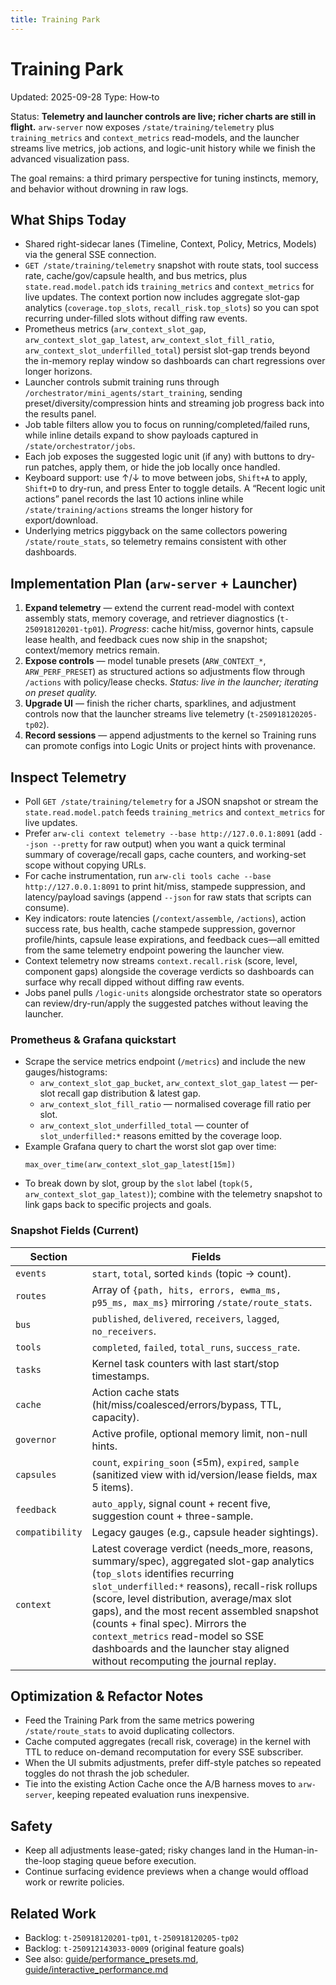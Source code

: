 ```yaml
---
title: Training Park
---
```


# Training Park
Updated: 2025-09-28
Type: How‑to

Status: **Telemetry and launcher controls are live; richer charts are still in flight.** `arw-server` now exposes `/state/training/telemetry` plus `training_metrics` and `context_metrics` read-models, and the launcher streams live metrics, job actions, and logic-unit history while we finish the advanced visualization pass.

The goal remains: a third primary perspective for tuning instincts, memory, and behavior without drowning in raw logs.

## What Ships Today

- Shared right-sidecar lanes (Timeline, Context, Policy, Metrics, Models) via the general SSE connection.
- `GET /state/training/telemetry` snapshot with route stats, tool success rate, cache/gov/capsule health, and bus metrics, plus `state.read.model.patch` ids `training_metrics` and `context_metrics` for live updates. The context portion now includes aggregate slot-gap analytics (`coverage.top_slots`, `recall_risk.top_slots`) so you can spot recurring under-filled slots without diffing raw events.
- Prometheus metrics (`arw_context_slot_gap`, `arw_context_slot_gap_latest`, `arw_context_slot_fill_ratio`, `arw_context_slot_underfilled_total`) persist slot-gap trends beyond the in-memory replay window so dashboards can chart regressions over longer horizons.
- Launcher controls submit training runs through `/orchestrator/mini_agents/start_training`, sending preset/diversity/compression hints and streaming job progress back into the results panel.
- Job table filters allow you to focus on running/completed/failed runs, while inline details expand to show payloads captured in `/state/orchestrator/jobs`.
- Each job exposes the suggested logic unit (if any) with buttons to dry-run patches, apply them, or hide the job locally once handled.
- Keyboard support: use ↑/↓ to move between jobs, `Shift+A` to apply, `Shift+D` to dry-run, and press Enter to toggle details. A “Recent logic unit actions” panel records the last 10 actions inline while `/state/training/actions` streams the longer history for export/download.
- Underlying metrics piggyback on the same collectors powering `/state/route_stats`, so telemetry remains consistent with other dashboards.

## Implementation Plan (`arw-server` + Launcher)

1. **Expand telemetry** — extend the current read-model with context assembly stats, memory coverage, and retriever diagnostics (`t-250918120201-tp01`). _Progress_: cache hit/miss, governor hints, capsule lease health, and feedback cues now ship in the snapshot; context/memory metrics remain.
2. **Expose controls** — model tunable presets (`ARW_CONTEXT_*`, `ARW_PERF_PRESET`) as structured actions so adjustments flow through `/actions` with policy/lease checks. _Status: live in the launcher; iterating on preset quality._
3. **Upgrade UI** — finish the richer charts, sparklines, and adjustment controls now that the launcher streams live telemetry (`t-250918120205-tp02`).
4. **Record sessions** — append adjustments to the kernel so Training runs can promote configs into Logic Units or project hints with provenance.

## Inspect Telemetry

- Poll `GET /state/training/telemetry` for a JSON snapshot or stream the `state.read.model.patch` feeds `training_metrics` and `context_metrics` for live updates.
- Prefer `arw-cli context telemetry --base http://127.0.0.1:8091` (add `--json --pretty` for raw output) when you want a quick terminal summary of coverage/recall gaps, cache counters, and working-set scope without copying URLs.
- For cache instrumentation, run `arw-cli tools cache --base http://127.0.0.1:8091` to print hit/miss, stampede suppression, and latency/payload savings (append `--json` for raw stats that scripts can consume).
- Key indicators: route latencies (`/context/assemble`, `/actions`), action success rate, bus health, cache stampede suppression, governor profile/hints, capsule lease expirations, and feedback cues—all emitted from the same telemetry endpoint powering the launcher view.
- Context telemetry now streams `context.recall.risk` (score, level, component gaps) alongside the coverage verdicts so dashboards can surface why recall dipped without diffing raw events.
- Jobs panel pulls `/logic-units` alongside orchestrator state so operators can review/dry-run/apply the suggested patches without leaving the launcher.

### Prometheus & Grafana quickstart

- Scrape the service metrics endpoint (`/metrics`) and include the new gauges/histograms:
  - `arw_context_slot_gap_bucket`, `arw_context_slot_gap_latest` — per-slot recall gap distribution & latest gap.
  - `arw_context_slot_fill_ratio` — normalised coverage fill ratio per slot.
  - `arw_context_slot_underfilled_total` — counter of `slot_underfilled:*` reasons emitted by the coverage loop.
- Example Grafana query to chart the worst slot gap over time:
  ```promql
  max_over_time(arw_context_slot_gap_latest[15m])
  ```
- To break down by slot, group by the `slot` label (`topk(5, arw_context_slot_gap_latest)`); combine with the telemetry snapshot to link gaps back to specific projects and goals.

### Snapshot Fields (Current)

| Section | Fields |
| --- | --- |
| `events` | `start`, `total`, sorted `kinds` (topic → count). |
| `routes` | Array of `{path, hits, errors, ewma_ms, p95_ms, max_ms}` mirroring `/state/route_stats`. |
| `bus` | `published`, `delivered`, `receivers`, `lagged`, `no_receivers`. |
| `tools` | `completed`, `failed`, `total_runs`, `success_rate`. |
| `tasks` | Kernel task counters with last start/stop timestamps. |
| `cache` | Action cache stats (hit/miss/coalesced/errors/bypass, TTL, capacity). |
| `governor` | Active profile, optional memory limit, non-null hints. |
| `capsules` | `count`, `expiring_soon` (≤5m), `expired`, `sample` (sanitized view with id/version/lease fields, max 5 items). |
| `feedback` | `auto_apply`, signal count + recent five, suggestion count + three-sample. |
| `compatibility` | Legacy gauges (e.g., capsule header sightings). |
| `context` | Latest coverage verdict (needs_more, reasons, summary/spec), aggregated slot-gap analytics (`top_slots` identifies recurring `slot_underfilled:*` reasons), recall-risk rollups (score, level distribution, average/max slot gaps), and the most recent assembled snapshot (counts + final spec). Mirrors the `context_metrics` read-model so SSE dashboards and the launcher stay aligned without recomputing the journal replay. |

## Optimization & Refactor Notes

- Feed the Training Park from the same metrics powering `/state/route_stats` to avoid duplicating collectors.
- Cache computed aggregates (recall risk, coverage) in the kernel with TTL to reduce on-demand recomputation for every SSE subscriber.
- When the UI submits adjustments, prefer diff-style patches so repeated toggles do not thrash the job scheduler.
- Tie into the existing Action Cache once the A/B harness moves to `arw-server`, keeping repeated evaluation runs inexpensive.

## Safety

- Keep all adjustments lease-gated; risky changes land in the Human-in-the-loop staging queue before execution.
- Continue surfacing evidence previews when a change would offload work or rewrite policies.

## Related Work

- Backlog: `t-250918120201-tp01`, `t-250918120205-tp02`
- Backlog: `t-250912143033-0009` (original feature goals)
- See also: [guide/performance_presets.md](performance_presets.md), [guide/interactive_performance.md](interactive_performance.md)
